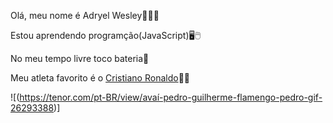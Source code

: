 Olá, meu nome é Adryel Wesley🤙🇧🇷

Estou aprendendo programção(JavaScript)🖥️🖱️

No meu tempo livre toco bateria🥁

Meu atleta favorito é o [Cristiano Ronaldo](https://pt.wikipedia.org/wiki/Cristiano_Ronaldo)🐐🤖

![(https://tenor.com/pt-BR/view/avaí-pedro-guilherme-flamengo-pedro-gif-26293388)]

